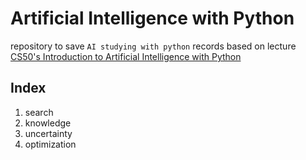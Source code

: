# Artificial Intelligence with Python

repository to save `AI studying with python` records based on lecture [CS50's Introduction to Artificial Intelligence with Python](https://www.edx.org/learn/artificial-intelligence/harvard-university-cs50-s-introduction-to-artificial-intelligence-with-python?utm_source=google&utm_campaign=20631738457&utm_medium=cpc&utm_term=&hsa_acc=7245054034&hsa_cam=20631738457&hsa_grp=149569616050&hsa_ad=676376826368&hsa_src=g&hsa_tgt=dsa-1576237769455&hsa_kw=&hsa_mt=&hsa_net=adwords&hsa_ver=3&gad_source=1&gclid=EAIaIQobChMI2p2-34-CgwMVmGsPAh0JeApZEAAYASAAEgJRhvD_BwE)

## Index

1. search
2. knowledge
3. uncertainty
4. optimization